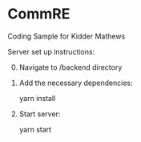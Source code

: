 # CommRE

Coding Sample for Kidder Mathews

Server set up instructions:

0. Navigate to /backend directory

1. Add the necessary dependencies:

   yarn install

2. Start server:

   yarn start
